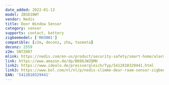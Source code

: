 ```yaml
---
date_added: 2022-01-13
model: ZBSD10WT
vendor: Nedis
title: Door Window Sensor
category: sensor
supports: contact, battery
zigbeemodel: ['RH3001']
compatible: [z2m, deconz, zha, tasmota]
deconz: 2559
z2m: SNTZ007
mlink: https://nedis.com/en-us/product/security-safety/smart-home/alarm/550726146/door-window-sensor-zigbee-battery-powered-android-ios-white
link: https://www.amazon.de/dp/B086JWZQMH
link2: https://www.idealo.de/preisvergleich/Typ/5412810329441.html
link3: https://www.bol.com/nl/nl/p/nedis-slimme-deur-raam-sensor-zigbee-3-0-batterij-gevoed-android-ios-wit/9300000006952057/
EAN: '5412810329441'
---
```




